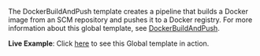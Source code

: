 The DockerBuildAndPush template creates a pipeline that builds a Docker image from an SCM repository and pushes it to a Docker registry.
For more information about this global template, see [DockerBuildAndPush](https://www.jfrog.com/confluence/display/JFROG/Global+Templates#GlobalTemplates-DockerBuildAndPush).

**Live Example**: Click [here](https://pipelines.jfrog.io/ui/pipelines/myPipelines/viewPipelines?projectKey=templates) to see this Global template in action.
